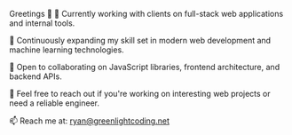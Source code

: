 Greetings 👋
🔭 Currently working with clients on full-stack web applications and internal tools.

🌱 Continuously expanding my skill set in modern web development and machine learning technologies.

👯 Open to collaborating on JavaScript libraries, frontend architecture, and backend APIs.

💬 Feel free to reach out if you're working on interesting web projects or need a reliable engineer.

📫 Reach me at: ryan@greenlightcoding.net
